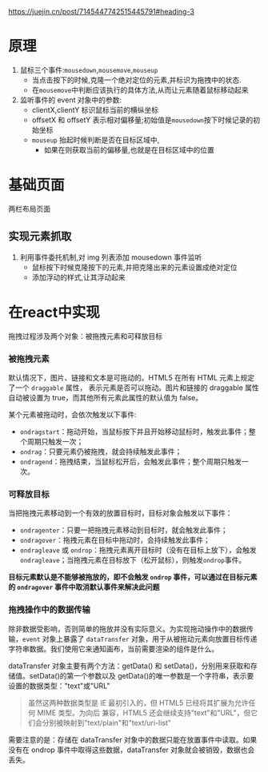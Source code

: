https://juejin.cn/post/7145447742515445791#heading-3

# 原理

1. 鼠标三个事件:`mousedown`,`mousemove`,`mouseup`
   - 当点击按下的时候,克隆一个绝对定位的元素,并标识为拖拽中的状态.
   - 在`mousemove`中判断应该执行的具体方法,从而让元素随着鼠标移动起来
2. 监听事件的 event 对象中的参数:
   - clientX,clientY 标识鼠标当前的横纵坐标
   - offsetX 和 offsetY 表示相对偏移量;初始值是`mousedown`按下时候记录的初始坐标
   - `mouseup` 抬起时候判断是否在目标区域中,
     - 如果在则获取当前的偏移量,也就是在目标区域中的位置

# 基础页面

两栏布局页面

## 实现元素抓取

1. 利用事件委托机制,对 img 列表添加 mousedown 事件监听
   - 鼠标按下时候克隆按下的元素,并把克隆出来的元素设置成绝对定位
   - 添加浮动的样式,让其浮动起来

# 在react中实现

拖拽过程涉及两个对象：被拖拽元素和可释放目标

### 被拖拽元素

默认情况下，图片、链接和文本是可拖动的。HTML5 在所有 HTML 元素上规定了一个 `draggable` 属性， 表示元素是否可以拖动。图片和链接的 draggable 属性自动被设置为 true，而其他所有元素此属性的默认值为 false。

某个元素被拖动时，会依次触发以下事件:

- `ondragstart`：拖动开始，当鼠标按下并且开始移动鼠标时，触发此事件；整个周期只触发一次；
- `ondrag`：只要元素仍被拖拽，就会持续触发此事件；
- `ondragend`：拖拽结束，当鼠标松开后，会触发此事件；整个周期只触发一次。

### 可释放目标

当把拖拽元素移动到一个有效的放置目标时，目标对象会触发以下事件：

- `ondragenter`：只要一把拖拽元素移动到目标时，就会触发此事件；
- `ondragover`：拖拽元素在目标中拖动时，会持续触发此事件；
- `ondragleave` 或 `ondrop`：拖拽元素离开目标时（没有在目标上放下），会触发`ondragleave`；当拖拽元素在目标放下（松开鼠标），则触发`ondrop`事件。

**目标元素默认是不能够被拖放的，即不会触发 `ondrop` 事件，可以通过在目标元素的 `ondragover` 事件中取消默认事件来解决此问题**

### 拖拽操作中的数据传输

除非数据受影响，否则简单的拖放并没有实际意义。为实现拖动操作中的数据传输，`event` 对象上暴露了 `dataTransfer` 对象，用于从被拖动元素向放置目标传递字符串数据。我们使用它来通知画布，当前需要渲染的组件是什么。

dataTransfer 对象主要有两个方法：getData() 和 setData()，分别用来获取和存储值。setData()的第一个参数以及 getData()的唯一参数是一个字符串，表示要设置的数据类型："text"或"URL"

> 虽然这两种数据类型是 IE 最初引入的，但 HTML5 已经将其扩展为允许任何 MIME 类型。为向后 兼容，HTML5 还会继续支持"text"和"URL"，但它们会分别被映射到"text/plain"和"text/uri-list”

需要注意的是：存储在 dataTransfer 对象中的数据只能在放置事件中读取。如果没有在 ondrop 事件中取得这些数据，dataTransfer 对象就会被销毁，数据也会丢失。